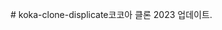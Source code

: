 <font class="papago-parent"><font class="papago-source" style="display:none;"># kokoa-clone-2023
</font># koka-clone-displicate</font><font class="papago-parent"><font class="papago-source" style="display:none;">Kokoa Clone 2023 Update.</font>코코아 클론 2023 업데이트.</font><font class="papago-parent"><font class="papago-source" style="display:none;">
</font>
</font>

